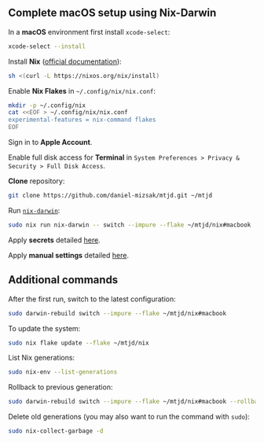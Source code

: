 ## Complete macOS setup using Nix-Darwin
In a **macOS** environment first install `xcode-select`:
```bash
xcode-select --install
```

Install **Nix** ([official documentation](https://nixos.org/download/)):
```bash
sh <(curl -L https://nixos.org/nix/install)
```

Enable **Nix Flakes** in `~/.config/nix/nix.conf`:
```bash
mkdir -p ~/.config/nix
cat <<EOF > ~/.config/nix/nix.conf
experimental-features = nix-command flakes
EOF
```

Sign in to **Apple Account**.

Enable full disk access for **Terminal** in `System Preferences > Privacy & Security > Full Disk Access`.

**Clone** repository:
```bash
git clone https://github.com/daniel-mizsak/mtjd.git ~/mtjd
```

Run [`nix-darwin`](https://github.com/nix-darwin/nix-darwin):
```bash
sudo nix run nix-darwin -- switch --impure --flake ~/mtjd/nix#macbook
```

Apply **secrets** detailed [here](secrets.md).


Apply **manual settings** detailed [here](macos-manual.md).


## Additional commands
After the first run, switch to the latest configuration:
```bash
sudo darwin-rebuild switch --impure --flake ~/mtjd/nix#macbook
```

To update the system:
```bash
sudo nix flake update --flake ~/mtjd/nix
```

List Nix generations:
```bash
sudo nix-env --list-generations
```

Rollback to previous generation:
```bash
sudo darwin-rebuild switch --impure --flake ~/mtjd/nix#macbook --rollback
```

Delete old generations (you may also want to run the command with `sudo`):
```bash
sudo nix-collect-garbage -d
```
